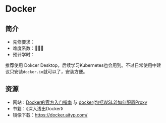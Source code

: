 # Docker

## 简介

- 先修要求：
- 难度系数：🌟🌟🌟
- 预计学时：

推荐使用 Dokcer Desktop，后续学习Kubernetes也会用到。不过日常使用中建议只安装`docker.io`就可以了，安装方便。

## 资源

- 网站：[Docker的官方入门指南](https://docs.docker.com/get-started/) 与 [docker(包括WSL2)如何配置Proxy](https://zhuanlan.zhihu.com/p/427589367)
- 书籍：《深入浅出Docker》
- 镜像下载：https://docker.aityp.com/
